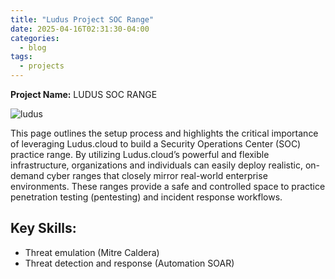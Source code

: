 ```yaml
---
title: "Ludus Project SOC Range"
date: 2025-04-16T02:31:30-04:00
categories:
  - blog
tags:
  - projects
---
```


**Project Name:** LUDUS SOC RANGE  

![ludus](https://jstgs.github.io/jsteg.github.io/images/ludus.png)

This page outlines the setup process and highlights the critical importance of leveraging Ludus.cloud to build a Security Operations Center (SOC) practice range. By utilizing Ludus.cloud’s powerful and flexible infrastructure, organizations and individuals can easily deploy realistic, on-demand cyber ranges that closely mirror real-world enterprise environments. These ranges provide a safe and controlled space to practice penetration testing (pentesting) and incident response workflows.

## Key Skills:
- Threat emulation (Mitre Caldera)
- Threat detection and response (Automation SOAR)
